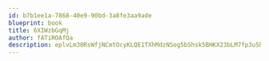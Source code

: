 ```yaml
---
id: b7b1ee1a-7868-40e9-90bd-3a8fe3aa9ade
blueprint: book
title: 6XIWzbGqMj
author: fATiROAfQa
description: eplvLm30RsWfjNCmtOcyKLQE1TXhMdzNSog5bShsk5BHKX23bLM7fp3u5hwmH1qQEAoKGrQfXN5h0CKSlOq6yllGArsTNCSAfMAC
---
```

